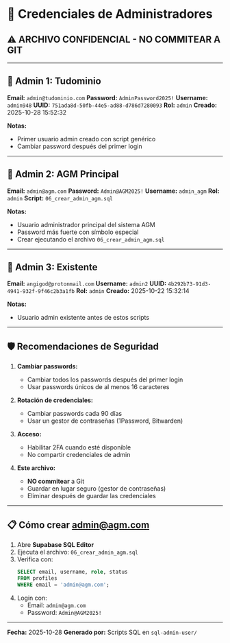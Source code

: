# 🔐 Credenciales de Administradores

## ⚠️ ARCHIVO CONFIDENCIAL - NO COMMITEAR A GIT

---

## 👤 Admin 1: Tudominio

**Email:** `admin@tudominio.com`
**Password:** `AdminPassword2025!`
**Username:** `admin948`
**UUID:** `751ada8d-50fb-44e5-ad88-d786d7280093`
**Rol:** `admin`
**Creado:** 2025-10-28 15:52:32

**Notas:**
- Primer usuario admin creado con script genérico
- Cambiar password después del primer login

---

## 👤 Admin 2: AGM Principal

**Email:** `admin@agm.com`
**Password:** `Admin@AGM2025!`
**Username:** `admin_agm`
**Rol:** `admin`
**Script:** `06_crear_admin_agm.sql`

**Notas:**
- Usuario administrador principal del sistema AGM
- Password más fuerte con símbolo especial
- Crear ejecutando el archivo `06_crear_admin_agm.sql`

---

## 👤 Admin 3: Existente

**Email:** `angigod@protonmail.com`
**Username:** `admin2`
**UUID:** `4b292b73-91d3-4941-932f-9f46c2b3a1fb`
**Rol:** `admin`
**Creado:** 2025-10-22 15:32:14

**Notas:**
- Usuario admin existente antes de estos scripts

---

## 🛡️ Recomendaciones de Seguridad

1. **Cambiar passwords:**
   - Cambiar todos los passwords después del primer login
   - Usar passwords únicos de al menos 16 caracteres

2. **Rotación de credenciales:**
   - Cambiar passwords cada 90 días
   - Usar un gestor de contraseñas (1Password, Bitwarden)

3. **Acceso:**
   - Habilitar 2FA cuando esté disponible
   - No compartir credenciales de admin

4. **Este archivo:**
   - **NO commitear** a Git
   - Guardar en lugar seguro (gestor de contraseñas)
   - Eliminar después de guardar las credenciales

---

## 📋 Cómo crear admin@agm.com

1. Abre **Supabase SQL Editor**
2. Ejecuta el archivo: `06_crear_admin_agm.sql`
3. Verifica con:
   ```sql
   SELECT email, username, role, status
   FROM profiles
   WHERE email = 'admin@agm.com';
   ```
4. Login con:
   - Email: `admin@agm.com`
   - Password: `Admin@AGM2025!`

---

**Fecha:** 2025-10-28
**Generado por:** Scripts SQL en `sql-admin-user/`
